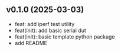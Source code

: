 ## v0.1.0 (2025-03-03)


- feat: add iperf test utility
- feat(init): add basic serial dut
- feat(init): basic template python package
- add README
